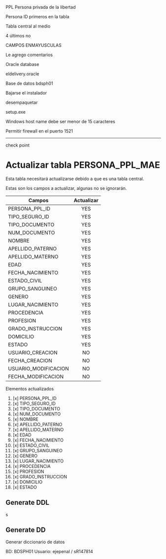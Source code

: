 PPL Persona privada de la libertad

Persona ID primeros en la tabla

Tabla central al medio

4 últimos no

CAMPOS ENMAYUSCULAS

Le agrego comentarios

Oracle database


eldelivery.oracle

Base de datos bdsph01

Bajarse el instalador

desempaquetar

setup.exe

Windows host name debe ser menor de 15 caracteres

Permitir firewall en el puerto 1521


---

check point 

# Actualizar tabla PERSONA_PPL_MAE

Esta tabla necesitará actualizarse debido a que es una tabla central.

Estas son los campos a actualizar, algunas no se ignorarán.

| Campos              | Actualizar |
|---------------------|:----------:|
| PERSONA_PPL_ID      |    YES     |
| TIPO_SEGURO_ID      |    YES     |
| TIPO_DOCUMENTO      |    YES     |
| NUM_DOCUMENTO       |    YES     |
| NOMBRE              |    YES     |
| APELLIDO_PATERNO    |    YES     |
| APELLIDO_MATERNO    |    YES     |
| EDAD                |    YES     |
| FECHA_NACIMIENTO    |    YES     |
| ESTADO_CIVIL        |    YES     |
| GRUPO_SANGUINEO     |    YES     |
| GENERO              |    YES     |
| LUGAR_NACIMIENTO    |    YES     |
| PROCEDENCIA         |    YES     |
| PROFESION           |    YES     |
| GRADO_INSTRUCCION   |    YES     |
| DOMICILIO           |    YES     |
| ESTADO              |    YES     |
| USUARIO_CREACION    |     NO     |
| FECHA_CREACION      |     NO     |
| USUARIO_MODIFICACION|     NO     |
| FECHA_MODIFICACION  |     NO     |

Elementos actualizados

1. [x] PERSONA_PPL_ID
2. [x] TIPO_SEGURO_ID
3. [x] TIPO_DOCUMENTO
4. [x] NUM_DOCUMENTO
5. [x] NOMBRE
6. [x] APELLIDO_PATERNO
7. [x] APELLIDO_MATERNO
8. [x] EDAD
9. [x] FECHA_NACIMIENTO
10. [x] ESTADO_CIVIL
11. [x] GRUPO_SANGUINEO
12. [x] GENERO
13. [x] LUGAR_NACIMIENTO
14. [x] PROCEDENCIA
15. [x] PROFESION
16. [x] GRADO_INSTRUCCION
17. [x] DOMICILIO
18. [x] ESTADO

## Generate DDL

s

## Generate DD

Generar diccionario de datos

BD: BDSPH01
Usuario: ejepenal / sR147814

